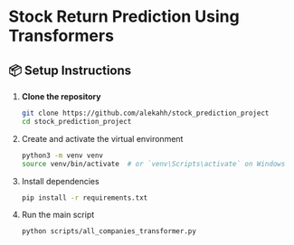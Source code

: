 # Stock Return Prediction Using Transformers

## 📦 Setup Instructions

1. **Clone the repository**  
   ```bash
   git clone https://github.com/alekahh/stock_prediction_project
   cd stock_prediction_project

2. Create and activate the virtual environment
   ```bash
   python3 -m venv venv
   source venv/bin/activate  # or `venv\Scripts\activate` on Windows

3. Install dependencies
   ```bash
   pip install -r requirements.txt

4. Run the main script
   ```bash
   python scripts/all_companies_transformer.py

